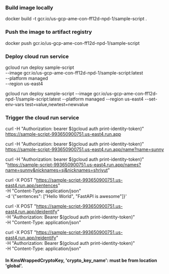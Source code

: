 ### Build image locally
docker build -t gcr.io/us-gcp-ame-con-ff12d-npd-1/sample-script .

### Push the image to artifact registry
docker push gcr.io/us-gcp-ame-con-ff12d-npd-1/sample-script

### Deploy cloud run service
gcloud run deploy sample-script \
       --image gcr.io/us-gcp-ame-con-ff12d-npd-1/sample-script:latest \
       --platform managed \
       --region us-east4


gcloud run deploy sample-script --image gcr.io/us-gcp-ame-con-ff12d-npd-1/sample-script:latest --platform managed --region us-east4 --set-env-vars test=value,newtest=newvalue

### Trigger the cloud run service
curl -H "Authorization: bearer $(gcloud auth print-identity-token)" https://sample-script-993650900751.us-east4.run.app

curl -H "Authorization: bearer $(gcloud auth print-identity-token)" https://sample-script-993650900751.us-east4.run.app/name?name=sunny

curl -H "Authorization: bearer $(gcloud auth print-identity-token)" \
"https://sample-script-993650900751.us-east4.run.app/names?name=sunny&nicknames=sj&nicknames=shriyut"


curl -X POST "https://sample-script-993650900751.us-east4.run.app/sentences" \
-H "Content-Type: application/json" \
-d '{"sentences": ["Hello World", "FastAPI is awesome"]}'

curl -X POST "https://sample-script-993650900751.us-east4.run.app/deidentify" \
-H "Authorization: Bearer $(gcloud auth print-identity-token)" \
-H "Content-Type: application/json"

curl -X POST "https://sample-script-993650900751.us-east4.run.app/reidentify" \
-H "Authorization: Bearer $(gcloud auth print-identity-token)" \
-H "Content-Type: application/json"


#### In KmsWrappedCryptoKey, 'crypto_key_name': must be from location 'global'.